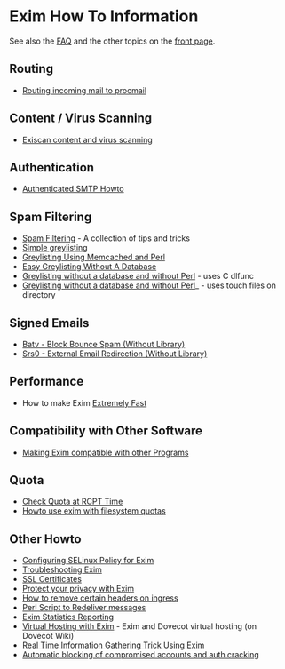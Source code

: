 Exim How To Information
=======================

See also the [FAQ](FAQ) and the other topics on the [front
page](https://github.com/Exim/exim/wiki).

Routing
-------
-   [Routing incoming mail to procmail](RoutingToProcmail)

Content / Virus Scanning
------------------------
-   [Exiscan content and virus scanning](EximContentScanning)

Authentication
--------------
-   [Authenticated SMTP Howto](Authentication)

Spam Filtering
--------------
-   [Spam Filtering](SpamFiltering) - A collection of tips and tricks
-   [Simple greylisting](SimpleGreylisting)
-   [Greylisting Using Memcached and Perl](GreylistMemcachedPerl)
-   [Easy Greylisting Without A Database](DbLessGreyListing)
-   [Greylisting without a database and without
    Perl](DbLessGreyListingC) - uses C dlfunc
-   [Greylisting without a database and without
    Perl](DbLessGreyListingRun)\_ - uses touch files on directory

Signed Emails
-------------
-   [Batv - Block Bounce Spam (Without Library)](SignEmails)
-   [Srs0 - External Email Redirection (Without
    Library)](GatewayEmails)

Performance
-----------
-   How to make Exim [Extremely Fast](MakeEximFast)

Compatibility with Other Software
---------------------------------
-   [Making Exim compatible with other Programs](EximCompatibility)

Quota
---------------------------------
-   [Check Quota at RCPT Time](Checking-quota-at-RCPT-time)
-   [Howto use exim with filesystem quotas](EximAndFilesytemQuotas)

Other Howto
-----------
-   [Configuring SELinux Policy for Exim](EximAndSeLinux)
-   [Troubleshooting Exim](TroubleShooting)
-   [SSL Certificates](EximServerSslCertificate)
-   [Protect your privacy with Exim](ProtectYourPrivacy)
-   [How to remove certain headers on ingress](IngressHeadersRemove)
-   [Perl Script to Redeliver messages](Redeliver)
-   [Exim Statistics Reporting](EximStatisticsReporting)
-   [Virtual Hosting with
    Exim](http://wiki.dovecot.org/VirtualhostingWithExim) - Exim and
    Dovecot virtual hosting (on Dovecot Wiki)
-   [Real Time Information Gathering Trick Using
    Exim](InformationGathering)
-   [Automatic blocking of compromised accounts and auth cracking](BlockCracking)
